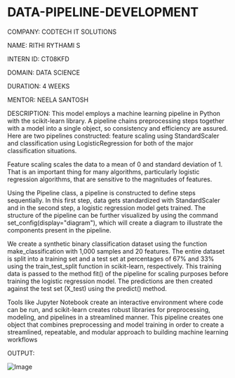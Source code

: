 # DATA-PIPELINE-DEVELOPMENT

COMPANY: CODTECH IT SOLUTIONS

NAME: RITHI RYTHAMI S

INTERN ID: CT08KFD

DOMAIN: DATA SCIENCE

DURATION: 4 WEEKS

MENTOR: NEELA SANTOSH

DESCRIPTION: This model employs a machine learning pipeline in Python with the scikit-learn library. A pipeline chains preprocessing steps together with a model into a single object, so consistency and efficiency are assured. Here are two pipelines constructed: feature scaling using StandardScaler and classification using LogisticRegression for both of the major classification situations.

Feature scaling scales the data to a mean of 0 and standard deviation of 1. That is an important thing for many algorithms, particularly logistic regression algorithms, that are sensitive to the magnitudes of features.

Using the Pipeline class, a pipeline is constructed to define steps sequentially. In this first step, data gets standardized with StandardScaler and in the second step, a logistic regression model gets trained. The structure of the pipeline can be further visualized by using the command set_config(display="diagram"), which will create a diagram to illustrate the components present in the pipeline.

We create a synthetic binary classification dataset using the function make_classification with 1,000 samples and 20 features. The entire dataset is split into a training set and a test set at percentages of 67% and 33% using the train_test_split function in scikit-learn, respectively. This training data is passed to the method fit() of the pipeline for scaling purposes before training the logistic regression model. The predictions are then created against the test set (X_test) using the predict() method.

Tools like Jupyter Notebook create an interactive environment where code can be run, and scikit-learn creates robust libraries for preprocessing, modeling, and pipelines in a streamlined manner. This pipeline creates one object that combines preprocessing and model training in order to create a streamlined, repeatable, and modular approach to building machine learning workflows

OUTPUT:

![Image](https://github.com/user-attachments/assets/e000935c-4d58-425a-b59a-0cb1e4d05247)

